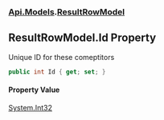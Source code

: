 ### [Api.Models](Api_Models.md 'Api.Models').[ResultRowModel](Api_Models_ResultRowModel.md 'Api.Models.ResultRowModel')
## ResultRowModel.Id Property
Unique ID for these comeptitors  
```csharp
public int Id { get; set; }
```
#### Property Value
[System.Int32](https://docs.microsoft.com/en-us/dotnet/api/System.Int32 'System.Int32')
